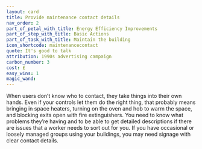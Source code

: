 ```yaml
---
layout: card
title: Provide maintenance contact details
nav_order: 2
part_of_petal_with_title: Energy Efficiency Improvements
part_of_step_with_title: Basic Actions
part_of_task_with_title: Maintain the building
icon_shortcode: maintenancecontact
quote: It's good to talk
attribution: 1990s advertising campaign 
carbon_number: 3
cost: £
easy_wins: 1
magic_wand: 
---
```


<p>When users don’t know who to contact, they take things into their own hands. Even if your controls let them do the right thing, that probably means bringing in space heaters, turning on the oven and hob to warm the space, and blocking exits open with fire extinguishers. You need to know what problems they’re having and to be able to get detailed descriptions if there are issues that a worker needs to sort out for you. If you have occasional or loosely managed groups using your buildings, you may need signage with clear contact details.</p> 
